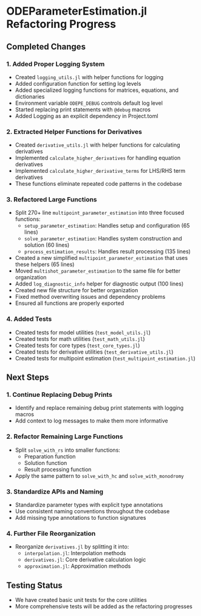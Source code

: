 # ODEParameterEstimation.jl Refactoring Progress

## Completed Changes

### 1. Added Proper Logging System
- Created `logging_utils.jl` with helper functions for logging
- Added configuration function for setting log levels
- Added specialized logging functions for matrices, equations, and dictionaries
- Environment variable `ODEPE_DEBUG` controls default log level
- Started replacing print statements with `@debug` macros
- Added Logging as an explicit dependency in Project.toml

### 2. Extracted Helper Functions for Derivatives
- Created `derivative_utils.jl` with helper functions for calculating derivatives
- Implemented `calculate_higher_derivatives` for handling equation derivatives
- Implemented `calculate_higher_derivative_terms` for LHS/RHS term derivatives
- These functions eliminate repeated code patterns in the codebase

### 3. Refactored Large Functions
- Split 270+ line `multipoint_parameter_estimation` into three focused functions:
  - `setup_parameter_estimation`: Handles setup and configuration (65 lines)
  - `solve_parameter_estimation`: Handles system construction and solution (60 lines)
  - `process_estimation_results`: Handles result processing (135 lines)
- Created a new simplified `multipoint_parameter_estimation` that uses these helpers (65 lines)
- Moved `multishot_parameter_estimation` to the same file for better organization
- Added `log_diagnostic_info` helper for diagnostic output (100 lines)
- Created new file structure for better organization
- Fixed method overwriting issues and dependency problems
- Ensured all functions are properly exported

### 4. Added Tests
- Created tests for model utilities (`test_model_utils.jl`)
- Created tests for math utilities (`test_math_utils.jl`)
- Created tests for core types (`test_core_types.jl`)
- Created tests for derivative utilities (`test_derivative_utils.jl`)
- Created tests for multipoint estimation (`test_multipoint_estimation.jl`)

## Next Steps

### 1. Continue Replacing Debug Prints
- Identify and replace remaining debug print statements with logging macros
- Add context to log messages to make them more informative

### 2. Refactor Remaining Large Functions
- Split `solve_with_rs` into smaller functions:
  - Preparation function
  - Solution function
  - Result processing function
- Apply the same pattern to `solve_with_hc` and `solve_with_monodromy`

### 3. Standardize APIs and Naming
- Standardize parameter types with explicit type annotations
- Use consistent naming conventions throughout the codebase
- Add missing type annotations to function signatures

### 4. Further File Reorganization
- Reorganize `derivatives.jl` by splitting it into:
  - `interpolation.jl`: Interpolation methods
  - `derivatives.jl`: Core derivative calculation logic
  - `approximation.jl`: Approximation methods

## Testing Status
- We have created basic unit tests for the core utilities
- More comprehensive tests will be added as the refactoring progresses